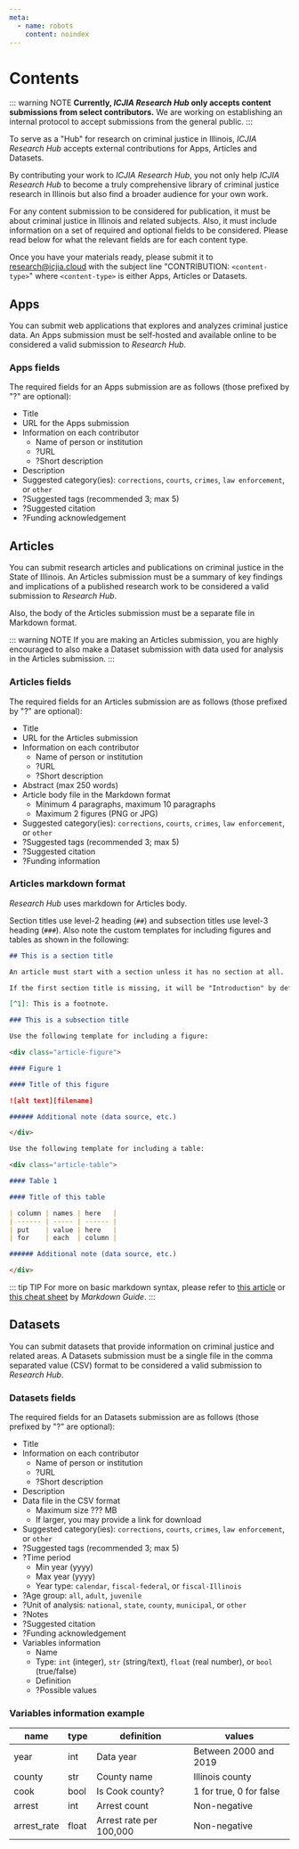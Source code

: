 ```yaml
---
meta:
  - name: robots
    content: noindex
---
```


# Contents

<InDevelop />

::: warning NOTE
**Currently, _ICJIA Research Hub_ only accepts content submissions from select contributors.** We are working on establishing an internal protocol to accept submissions from the general public.
:::

To serve as a "Hub" for research on criminal justice in Illinois, _ICJIA Research Hub_ accepts external contributions for Apps, Articles and Datasets.

By contributing your work to _ICJIA Research Hub_, you not only help _ICJIA Research Hub_ to become a truly comprehensive library of criminal justice research in Illinois but also find a broader audience for your own work.

For any content submission to be considered for publication, it must be about criminal justice in Illinois and related subjects. Also, it must include information on a set of required and optional fields to be considered. Please read below for what the relevant fields are for each content type.

Once you have your materials ready, please submit it to [research@icjia.cloud](mailto:research@icjia.cloud) with the subject line "CONTRIBUTION: `<content-type>`" where `<content-type>` is either Apps, Articles or Datasets.

## Apps

You can submit web applications that explores and analyzes criminal justice data. An Apps submission must be self-hosted and available online to be considered a valid submission to _Research Hub_.

### Apps fields

The required fields for an Apps submission are as follows (those prefixed by "?" are optional):

- Title
- URL for the Apps submission
- Information on each contributor
  - Name of person or institution
  - ?URL
  - ?Short description
- Description
- Suggested category(ies): `corrections`, `courts`, `crimes`, `law enforcement`, or `other`
- ?Suggested tags (recommended 3; max 5)
- ?Suggested citation
- ?Funding acknowledgement

## Articles

You can submit research articles and publications on criminal justice in the State of Illinois. An Articles submission must be a summary of key findings and implications of a published research work to be considered a valid submission to _Research Hub_.

Also, the body of the Articles submission must be a separate file in Markdown format.

::: warning NOTE
If you are making an Articles submission, you are highly encouraged to also make a Dataset submission with data used for analysis in the Articles submission.
:::

### Articles fields

The required fields for an Articles submission are as follows (those prefixed by "?" are optional):

- Title
- URL for the Articles submission
- Information on each contributor
  - Name of person or institution
  - ?URL
  - ?Short description
- Abstract (max 250 words)
- Article body file in the Markdown format
  - Minimum 4 paragraphs, maximum 10 paragraphs
  - Maximum 2 figures (PNG or JPG)
- Suggested category(ies): `corrections`, `courts`, `crimes`, `law enforcement`, or `other`
- ?Suggested tags (recommended 3; max 5)
- ?Suggested citation
- ?Funding information

### Articles markdown format

_Research Hub_ uses markdown for Articles body.

Section titles use level-2 heading (`##`) and subsection titles use level-3 heading (`###`). Also note the custom templates for including figures and tables as shown in the following:

```md
## This is a section title

An article must start with a section unless it has no section at all.

If the first section title is missing, it will be "Introduction" by default.[^1]

[^1]: This is a footnote.

### This is a subsection title

Use the following template for including a figure:

<div class="article-figure">

#### Figure 1

#### Title of this figure

![alt text][filename]

###### Additional note (data source, etc.)

</div>

Use the following template for including a table:

<div class="article-table">

#### Table 1

#### Title of this table

| column | names | here   |
| ------ | ----- | ------ |
| put    | value | here   |
| for    | each  | column |

###### Additional note (data source, etc.)

</div>
```

::: tip TIP
For more on basic markdown syntax, please refer to [this article](https://www.markdownguide.org/basic-syntax) or [this cheat sheet](https://www.markdownguide.org/cheat-sheet/) by _Markdown Guide_.
:::

## Datasets

You can submit datasets that provide information on criminal justice and related areas. A Datasets submission must be a single file in the comma separated value (CSV) format to be considered a valid submission to _Research Hub_.

### Datasets fields

The required fields for an Datasets submission are as follows (those prefixed by "?" are optional):

- Title
- Information on each contributor
  - Name of person or institution
  - ?URL
  - ?Short description
- Description
- Data file in the CSV format
  - Maximum size ??? MB
  - If larger, you may provide a link for download
- Suggested category(ies): `corrections`, `courts`, `crimes`, `law enforcement`, or `other`
- ?Suggested tags (recommended 3; max 5)
- ?Time period
  - Min year (yyyy)
  - Max year (yyyy)
  - Year type: `calendar`, `fiscal-federal`, or `fiscal-Illinois`
- ?Age group: `all`, `adult`, `juvenile`
- ?Unit of analysis: `national`, `state`, `county`, `municipal`, or `other`
- ?Notes
- ?Suggested citation
- ?Funding acknowledgement
- Variables information
  - Name
  - Type: `int` (integer), `str` (string/text), `float` (real number), or `bool` (true/false)
  - Definition
  - ?Possible values

### Variables information example

| name        | type  | definition              | values                  |
| ----------- | ----- | ----------------------- | ----------------------- |
| year        | int   | Data year               | Between 2000 and 2019   |
| county      | str   | County name             | Illinois county         |
| cook        | bool  | Is Cook county?         | 1 for true, 0 for false |
| arrest      | int   | Arrest count            | Non-negative            |
| arrest_rate | float | Arrest rate per 100,000 | Non-negative            |

<FundingStatement />
